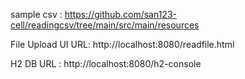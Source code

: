 sample csv : https://github.com/san123-cell/readingcsv/tree/main/src/main/resources

File Upload UI URL: http://localhost:8080/readfile.html

H2 DB URL : http://localhost:8080/h2-console
